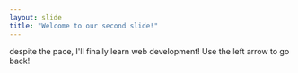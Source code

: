 ```yaml
---
layout: slide
title: "Welcome to our second slide!"
---
```

despite the pace, I'll finally learn web development!
Use the left arrow to go back!


